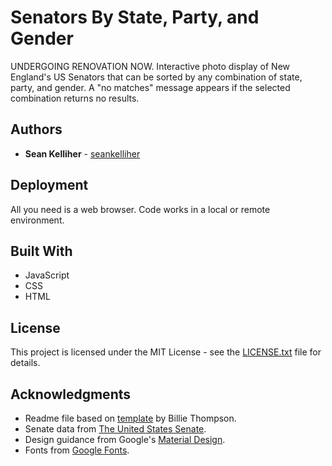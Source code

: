 # Senators By State, Party, and Gender

UNDERGOING RENOVATION NOW. Interactive photo display of New England's US Senators that can be sorted by any combination of state, party, and gender. A "no matches" message appears if the selected combination returns no results.

## Authors

* **Sean Kelliher** - [seankelliher](https://github.com/seankelliher)

## Deployment

All you need is a web browser. Code works in a local or remote environment.

## Built With

* JavaScript
* CSS
* HTML

## License

This project is licensed under the MIT License - see the [LICENSE.txt](LICENSE.txt) file for details.

## Acknowledgments

* Readme file based on [template](https://gist.github.com/PurpleBooth/109311bb0361f32d87a2) by Billie Thompson.
* Senate data from [The United States Senate](https://www.senate.gov).
* Design guidance from Google's [Material Design](https://material.io/design).
* Fonts from [Google Fonts](https://fonts.google.com).